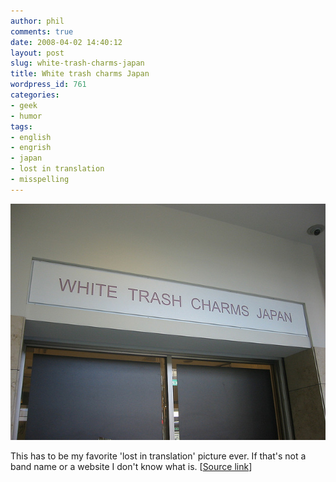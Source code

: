 ```yaml
---
author: phil
comments: true
date: 2008-04-02 14:40:12
layout: post
slug: white-trash-charms-japan
title: White trash charms Japan
wordpress_id: 761
categories:
- geek
- humor
tags:
- english
- engrish
- japan
- lost in translation
- misspelling
---
```


![White Trash Charms Japan](/assets/2008/white-trash-charms-japan.jpg)

This has to be my favorite 'lost in translation' picture ever.  If that's not a band name or a website I don't know what is.  [[Source link](http://www.flickr.com/photos/jgalvan/488906513/)]
